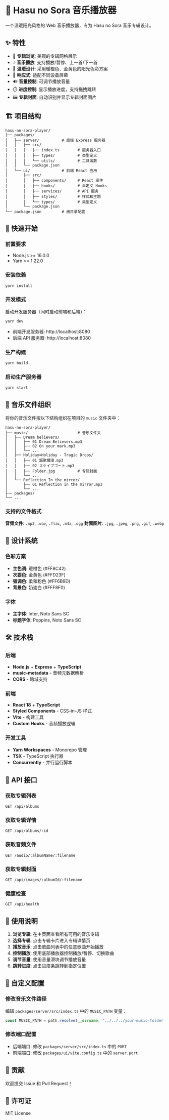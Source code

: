 # 🌸 Hasu no Sora 音乐播放器

一个温暖阳光风格的 Web 音乐播放器，专为 Hasu no Sora 音乐专辑设计。

## ✨ 特性

- 🎵 **专辑浏览**: 美观的专辑网格展示
- 🎶 **音乐播放**: 支持播放/暂停、上一首/下一首
- 🎨 **温暖设计**: 采用暖橙色、金黄色的阳光色彩方案
- 📱 **响应式**: 适配不同设备屏幕
- 🔊 **音量控制**: 可调节播放音量
- ⏱️ **进度控制**: 显示播放进度，支持拖拽跳转
- 🖼️ **专辑封面**: 自动识别并显示专辑封面图片

## 🏗️ 项目结构

```
hasu-no-sora-player/
├── packages/
│   ├── server/          # 后端 Express 服务器
│   │   ├── src/
│   │   │   ├── index.ts        # 服务器入口
│   │   │   ├── types/          # 类型定义
│   │   │   └── utils/          # 工具函数
│   │   └── package.json
│   └── ui/              # 前端 React 应用
│       ├── src/
│       │   ├── components/     # React 组件
│       │   ├── hooks/          # 自定义 Hooks
│       │   ├── services/       # API 服务
│       │   ├── styles/         # 样式和主题
│       │   └── types/          # 类型定义
│       └── package.json
└── package.json         # 根目录配置
```

## 🚀 快速开始

### 前置要求

- Node.js >= 16.0.0
- Yarn >= 1.22.0

### 安装依赖

```bash
yarn install
```

### 开发模式

启动开发服务器（同时启动前端和后端）：

```bash
yarn dev
```

- 前端开发服务器: http://localhost:8080
- 后端 API 服务器: http://localhost:8080

### 生产构建

```bash
yarn build
```

### 启动生产服务器

```bash
yarn start
```

## 📁 音乐文件组织

将你的音乐文件按以下结构组织在项目的 `music` 文件夹中：

```
hasu-no-sora-player/
├── music/                      # 音乐文件夹
│   ├── Dream believers/
│   │   ├── 01 Dream Believers.mp3
│   │   ├── 02 On your mark.mp3
│   │   └── ...
│   ├── Holiday∞Holiday - Tragic Drops/
│   │   ├── 01 謳歌爛漫.mp3
│   │   ├── 02 スケイプゴート.mp3
│   │   ├── Folder.jpg          # 专辑封面
│   │   └── ...
│   └── Reflection In the mirror/
│       ├── 01 Reflection in the mirror.mp3
│       └── ...
├── packages/
└── ...
```

### 支持的文件格式

**音频文件**: `.mp3`, `.wav`, `.flac`, `.m4a`, `.ogg`
**封面图片**: `.jpg`, `.jpeg`, `.png`, `.gif`, `.webp`

## 🎨 设计系统

### 色彩方案
- **主色调**: 暖橙色 (#FF8C42)
- **次要色**: 金黄色 (#FFD23F)
- **强调色**: 柔和粉色 (#FF6B9D)
- **背景色**: 奶油白 (#FFF8F0)

### 字体
- **主字体**: Inter, Noto Sans SC
- **标题字体**: Poppins, Noto Sans SC

## 🛠️ 技术栈

### 后端
- **Node.js** + **Express** + **TypeScript**
- **music-metadata** - 音频元数据解析
- **CORS** - 跨域支持

### 前端
- **React 18** + **TypeScript**
- **Styled Components** - CSS-in-JS 样式
- **Vite** - 构建工具
- **Custom Hooks** - 音频播放逻辑

### 开发工具
- **Yarn Workspaces** - Monorepo 管理
- **TSX** - TypeScript 执行器
- **Concurrently** - 并行运行脚本

## 📝 API 接口

### 获取专辑列表
```
GET /api/albums
```

### 获取专辑详情
```
GET /api/albums/:id
```

### 获取音频文件
```
GET /audio/:albumName/:filename
```

### 获取专辑封面
```
GET /api/images/:albumId/:filename
```

### 健康检查
```
GET /api/health
```

## 🎵 使用说明

1. **浏览专辑**: 在主页面查看所有可用的音乐专辑
2. **选择专辑**: 点击专辑卡片进入专辑详情页
3. **播放音乐**: 点击歌曲列表中的任意歌曲开始播放
4. **控制播放**: 使用底部播放器控制播放/暂停、切换歌曲
5. **调节音量**: 使用音量滑块调节播放音量
6. **跳转进度**: 点击进度条跳转到指定位置

## 🔧 自定义配置

### 修改音乐文件路径

编辑 `packages/server/src/index.ts` 中的 `MUSIC_PATH` 变量：

```typescript
const MUSIC_PATH = path.resolve(__dirname, '../../../your-music-folder');
```

### 修改端口配置

- 后端端口: 修改 `packages/server/src/index.ts` 中的 `PORT`
- 前端端口: 修改 `packages/ui/vite.config.ts` 中的 `server.port`

## 🤝 贡献

欢迎提交 Issue 和 Pull Request！

## 📄 许可证

MIT License
